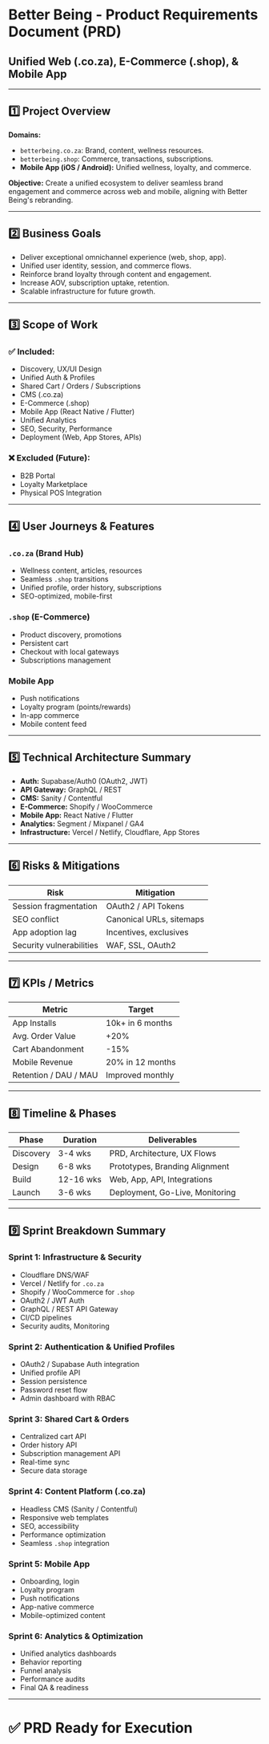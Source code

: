 
# Better Being - Product Requirements Document (PRD)

## Unified Web (.co.za), E-Commerce (.shop), & Mobile App

---

## 1️⃣ Project Overview
**Domains:**
- `betterbeing.co.za`: Brand, content, wellness resources.
- `betterbeing.shop`: Commerce, transactions, subscriptions.
- **Mobile App (iOS / Android):** Unified wellness, loyalty, and commerce.

**Objective:**
Create a unified ecosystem to deliver seamless brand engagement and commerce across web and mobile, aligning with Better Being's rebranding.

---

## 2️⃣ Business Goals
- Deliver exceptional omnichannel experience (web, shop, app).
- Unified user identity, session, and commerce flows.
- Reinforce brand loyalty through content and engagement.
- Increase AOV, subscription uptake, retention.
- Scalable infrastructure for future growth.

---

## 3️⃣ Scope of Work

### ✅ Included:
- Discovery, UX/UI Design
- Unified Auth & Profiles
- Shared Cart / Orders / Subscriptions
- CMS (.co.za)
- E-Commerce (.shop)
- Mobile App (React Native / Flutter)
- Unified Analytics
- SEO, Security, Performance
- Deployment (Web, App Stores, APIs)

### ❌ Excluded (Future):
- B2B Portal
- Loyalty Marketplace
- Physical POS Integration

---

## 4️⃣ User Journeys & Features

### `.co.za` (Brand Hub)
- Wellness content, articles, resources
- Seamless `.shop` transitions
- Unified profile, order history, subscriptions
- SEO-optimized, mobile-first

### `.shop` (E-Commerce)
- Product discovery, promotions
- Persistent cart
- Checkout with local gateways
- Subscriptions management

### Mobile App
- Push notifications
- Loyalty program (points/rewards)
- In-app commerce
- Mobile content feed

---

## 5️⃣ Technical Architecture Summary
- **Auth:** Supabase/Auth0 (OAuth2, JWT)
- **API Gateway:** GraphQL / REST
- **CMS:** Sanity / Contentful
- **E-Commerce:** Shopify / WooCommerce
- **Mobile App:** React Native / Flutter
- **Analytics:** Segment / Mixpanel / GA4
- **Infrastructure:** Vercel / Netlify, Cloudflare, App Stores

---

## 6️⃣ Risks & Mitigations

| Risk                | Mitigation                |
|----------------------|----------------------------|
| Session fragmentation | OAuth2 / API Tokens |
| SEO conflict         | Canonical URLs, sitemaps    |
| App adoption lag     | Incentives, exclusives       |
| Security vulnerabilities | WAF, SSL, OAuth2  |

---

## 7️⃣ KPIs / Metrics

| Metric               | Target       |
|------------------------|-------------|
| App Installs           | 10k+ in 6 months |
| Avg. Order Value       | +20%         |
| Cart Abandonment       | -15%         |
| Mobile Revenue         | 20% in 12 months |
| Retention / DAU / MAU  | Improved monthly |

---

## 8️⃣ Timeline & Phases

| Phase     | Duration | Deliverables                |
|-----------|----------|------------------------------|
| Discovery | 3-4 wks  | PRD, Architecture, UX Flows   |
| Design    | 6-8 wks  | Prototypes, Branding Alignment |
| Build     | 12-16 wks| Web, App, API, Integrations    |
| Launch    | 3-6 wks  | Deployment, Go-Live, Monitoring|

---

## 9️⃣ Sprint Breakdown Summary

### Sprint 1: Infrastructure & Security
- Cloudflare DNS/WAF
- Vercel / Netlify for `.co.za`
- Shopify / WooCommerce for `.shop`
- OAuth2 / JWT Auth
- GraphQL / REST API Gateway
- CI/CD pipelines
- Security audits, Monitoring

### Sprint 2: Authentication & Unified Profiles
- OAuth2 / Supabase Auth integration
- Unified profile API
- Session persistence
- Password reset flow
- Admin dashboard with RBAC

### Sprint 3: Shared Cart & Orders
- Centralized cart API
- Order history API
- Subscription management API
- Real-time sync
- Secure data storage

### Sprint 4: Content Platform (.co.za)
- Headless CMS (Sanity / Contentful)
- Responsive web templates
- SEO, accessibility
- Performance optimization
- Seamless `.shop` integration

### Sprint 5: Mobile App
- Onboarding, login
- Loyalty program
- Push notifications
- App-native commerce
- Mobile-optimized content

### Sprint 6: Analytics & Optimization
- Unified analytics dashboards
- Behavior reporting
- Funnel analysis
- Performance audits
- Final QA & readiness

---

# ✅ PRD Ready for Execution
